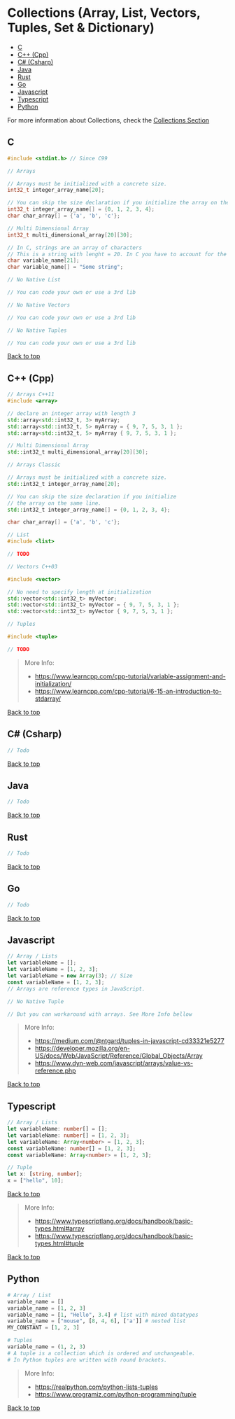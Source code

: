 # Collections (Array, List, Vectors, Tuples, Set & Dictionary)

- [C](#c)
- [C++ (Cpp)](#c-cpp)
- [C# (Csharp)](#c-csharp)
- [Java](#java)
- [Rust](#rust)
- [Go](#go)
- [Javascript](#javascript)
- [Typescript](#typescript)
- [Python](#python)

For more information about Collections, check the [Collections Section](../../collections/README.md)

## C

```C
#include <stdint.h> // Since C99

// Arrays

// Arrays must be initialized with a concrete size.
int32_t integer_array_name[20];

// You can skip the size declaration if you initialize the array on the same line.
int32_t integer_array_name[] = {0, 1, 2, 3, 4};
char char_array[] = {'a', 'b', 'c'};

// Multi Dimensional Array
int32_t multi_dimensional_array[20][30];

// In C, strings are an array of characters
// This is a string with lenght = 20. In C you have to account for the '\0' character.
char variable_name[21];
char variable_name[] = "Some string";
```

```C
// No Native List

// You can code your own or use a 3rd lib
```

```C
// No Native Vectors

// You can code your own or use a 3rd lib
```

```C
// No Native Tuples

// You can code your own or use a 3rd lib
```

[Back to top](#top)

## C++ (Cpp)

```Cpp
// Arrays C++11
#include <array>

// declare an integer array with length 3
std::array<std::int32_t, 3> myArray;
std::array<std::int32_t, 5> myArray = { 9, 7, 5, 3, 1 };
std::array<std::int32_t, 5> myArray { 9, 7, 5, 3, 1 };

// Multi Dimensional Array
std::int32_t multi_dimensional_array[20][30];
```

```Cpp
// Arrays Classic

// Arrays must be initialized with a concrete size.
std::int32_t integer_array_name[20];

// You can skip the size declaration if you initialize
// the array on the same line.
std::int32_t integer_array_name[] = {0, 1, 2, 3, 4};

char char_array[] = {'a', 'b', 'c'};
```

```Cpp
// List
#include <list>

// TODO
```

```Cpp
// Vectors C++03

#include <vector>

// No need to specify length at initialization
std::vector<std::int32_t> myVector;
std::vector<std::int32_t> myVector = { 9, 7, 5, 3, 1 };
std::vector<std::int32_t> myVector { 9, 7, 5, 3, 1 };
```

```Cpp
// Tuples

#include <tuple>

// TODO
```

> More Info:
> - https://www.learncpp.com/cpp-tutorial/variable-assignment-and-initialization/
> - https://www.learncpp.com/cpp-tutorial/6-15-an-introduction-to-stdarray/

[Back to top](#top)

## C# (Csharp)

```Cs
// Todo
```

[Back to top](#top)

## Java

```Java
// Todo
```

[Back to top](#top)

## Rust

```Rust
// Todo
```

[Back to top](#top)

## Go

```Go
// Todo
```

[Back to top](#top)

## Javascript

```Javascript
// Array / Lists
let variableName = [];
let variableName = [1, 2, 3];
let variableName = new Array(3); // Size
const variableName = [1, 2, 3];
// Arrays are reference types in JavaScript.
```

```Javascript
// No Native Tuple

// But you can workaround with arrays. See More Info bellow
```

> More Info:
> - https://medium.com/@ntgard/tuples-in-javascript-cd33321e5277
> - https://developer.mozilla.org/en-US/docs/Web/JavaScript/Reference/Global_Objects/Array
> - https://www.dyn-web.com/javascript/arrays/value-vs-reference.php

[Back to top](#top)

## Typescript

```Typescript
// Array / Lists
let variableName: number[] = [];
let variableName: number[] = [1, 2, 3];
let variableName: Array<number> = [1, 2, 3];
const variableName: number[] = [1, 2, 3];
const variableName: Array<number> = [1, 2, 3];
```

```Typescript
// Tuple
let x: [string, number];
x = ["hello", 10];
```

[Back to top](#top)

> More Info:
> - https://www.typescriptlang.org/docs/handbook/basic-types.html#array
> - https://www.typescriptlang.org/docs/handbook/basic-types.html#tuple

[Back to top](#top)

## Python

```Python
# Array / List
variable_name = []
variable_name = [1, 2, 3]
variable_name = [1, "Hello", 3.4] # list with mixed datatypes
variable_name = ["mouse", [8, 4, 6], ['a']] # nested list
MY_CONSTANT = [1, 2, 3]
```

```Python
# Tuples
variable_name = (1, 2, 3)
# A tuple is a collection which is ordered and unchangeable.
# In Python tuples are written with round brackets.
```

> More Info:
> - https://realpython.com/python-lists-tuples
> - https://www.programiz.com/python-programming/tuple

[Back to top](#top)
